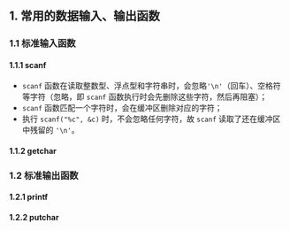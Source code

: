 #

## 1. 常用的数据输入、输出函数
### 1.1 标准输入函数
#### 1.1.1 scanf
  - `scanf` 函数在读取整数型、浮点型和字符串时，会忽略`'\n'`（回车）、空格符等字符（忽略，即 `scanf` 函数执行时会先删除这些字符，然后再阻塞）；
  - `scanf` 函数匹配一个字符时，会在缓冲区删除对应的字符；
  - 执行 `scanf("%c", &c)` 时，不会忽略任何字符，故 `scanf` 读取了还在缓冲区中残留的 `'\n'`。
#### 1.1.2 getchar

### 1.2 标准输出函数
#### 1.2.1 printf
#### 1.2.2 putchar